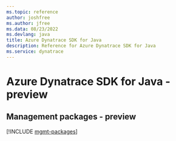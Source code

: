 ```yaml
---
ms.topic: reference
author: joshfree
ms.author: jfree
ms.data: 08/23/2022
ms.devlang: java
title: Azure Dynatrace SDK for Java
description: Reference for Azure Dynatrace SDK for Java
ms.service: dynatrace
---
```

# Azure Dynatrace SDK for Java - preview

## Management packages - preview
[!INCLUDE [mgmt-packages](dynatrace-mgmt-index.md)]